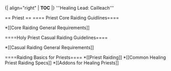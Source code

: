 {| align="right"
  | __TOC__
  |}
'''Healing Lead: Cailleach'''



== Priest ==
==== Priest Core Raiding Guidlines====

*[[Core Raiding General Requirements]]

====Holy Priest Casual Raiding Guidelines====

*[[Casual Raiding General Requirements]]


====Raiding Basics for Priests====
*[[Priest Raiding]]
*[[Common Healing Priest Raiding Specs]]
*[[Addons for Healing Priests]]